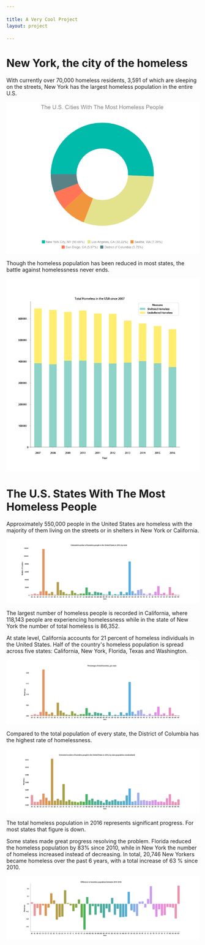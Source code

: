 ```yaml
---

title: A Very Cool Project
layout: project

---
```


# New York, the city of the homeless

With currently over 70,000 homeless residents, 3,591 of which are sleeping on the streets, New York has the largest homeless population in the entire U.S. 

![](chart.png)

Though the homeless population has been reduced in most states, the battle against homelessness never ends. 

![](total.png)

# The U.S. States With The Most Homeless People

Approximately 550,000 people in the United States are homeless with the majority of them living on the streets or in shelters in New York or California. 

![](no_pop.png)

The largest number of homeless people is recorded in California, where 118,143 people are experiencing homelessness while in the state of New York the number of total homeless is 86,352. 

At state level, California accounts for 21 percent of homeless individuals in the United States. Half of the country's homeless population is spread across five states: California, New York, Florida, Texas and Washington.

![](per_hom.png)

Compared to the total population of every state, the District of Columbia has the highest rate of homelessness.

![](pop_stand.png)

The total homeless population in 2016 represents significant progress. For most states that figure is down. 

Some states made great progress resolving the problem. Florida reduced the homeless population by 83% since 2010, while in New York 
the number of homeless increased instead of decreasing. In total, 20,746 New Yorkers became homeless over the past 6 years, with a total increase of 63 % since 2010.  

![](pop_stand2.png)
